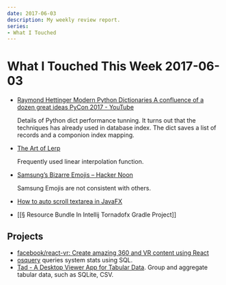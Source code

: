 ```yaml
---
date: 2017-06-03
description: My weekly review report.
series:
- What I Touched
---
```


# What I Touched This Week 2017-06-03


- [Raymond Hettinger Modern Python Dictionaries A confluence of a dozen great ideas PyCon 2017 - YouTube](https://www.youtube.com/watch?v=npw4s1QTmPg)

    Details of Python dict performance tunning. It turns out that the techniques has already used in database index. The dict saves a list of records and a componion index mapping.

- [The Art of Lerp](http://lunarlabs.pt/blog/post/the-art-of-lerp)

    Frequently used linear interpolation function.

- [Samsung’s Bizarre Emojis – Hacker Noon](https://hackernoon.com/samsungs-bizarre-emojis-6be568a3b7d9)

    Samsung Emojis are not consistent with others.

- [How to auto scroll textarea in JavaFX](https://stackoverflow.com/a/30264399/667158)

- [[§ Resource Bundle In Intellij Tornadofx Gradle Project]]

<!--more-->

## Projects

- [facebook/react-vr: Create amazing 360 and VR content using React](https://github.com/facebook/react-vr)
- [osquery](https://osquery.io/?ref=stackshare) queries system stats using SQL.
- [Tad - A Desktop Viewer App for Tabular Data](http://tadviewer.com/). Group and aggregate tabular data, such as SQLite, CSV.
